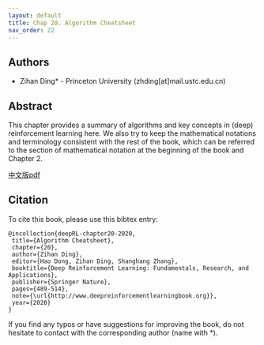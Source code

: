 ```yaml
---
layout: default
title: Chap 20. Algorithm Cheatsheet
nav_order: 22
---
```


## Authors

- Zihan Ding* - Princeton University (zhding[at]mail.ustc.edu.cn)

## Abstract

This chapter provides a summary of algorithms and key concepts in (deep) reinforcement learning here. We also try to keep the mathematical notations and terminology consistent with the rest of the book, which can be referred to the section of mathematical notation at the beginning of the book and Chapter 2.

[中文版pdf](/assets/pdfs/appendixB.pdf)

## Citation

To cite this book, please use this bibtex entry:

```
@incollection{deepRL-chapter20-2020,
 title={Algorithm Cheatsheet},
 chapter={20},
 author={Zihan Ding},
 editor={Hao Dong, Zihan Ding, Shanghang Zhang},
 booktitle={Deep Reinforcement Learning: Fundamentals, Research, and Applications},
 publisher={Springer Nature},
 pages={489-514},
 note={\url{http://www.deepreinforcementlearningbook.org}},
 year={2020}
}
```





If you find any typos or have suggestions for improving the book, do not hesitate to contact with the corresponding author (name with *).